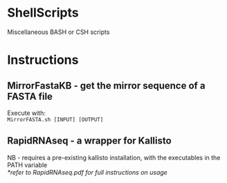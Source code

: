 # ShellScripts
Miscellaneous BASH or CSH scripts
<h1>Instructions</h1>
<h2>MirrorFastaKB - get the mirror sequence of a FASTA file</h2>
Execute with:
<br>
<code>MirrorFASTA.sh [INPUT] [OUTPUT]</code>
<h2>RapidRNAseq - a wrapper for Kallisto</h2>
NB - requires a pre-existing kallisto installation, with the executables in the PATH variable
<br>
<i>*refer to RapidRNAseq.pdf for full instructions on usage</i>

